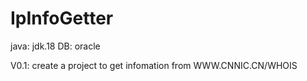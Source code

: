 # IpInfoGetter

java: jdk.18  DB: oracle

V0.1: create a project to get infomation from WWW.CNNIC.CN/WHOIS


